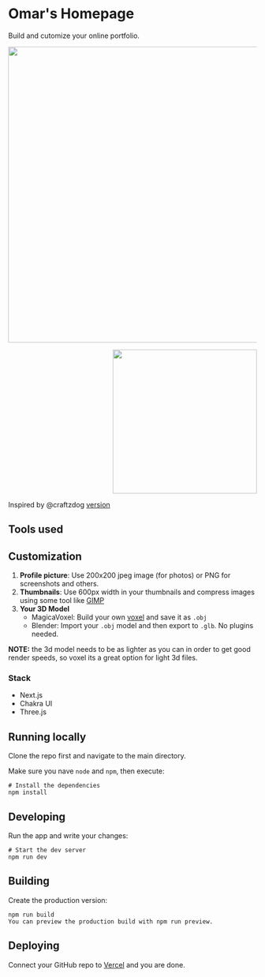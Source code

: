 # Omar's Homepage

Build and cutomize your online portfolio.

<p align="left">
  <img src='https://github.com/uma-dev/umadev-homepage/assets/22565959/300a2b9c-1b91-4f0e-984f-bf365a75a912' width='600'>
</p>
<p align="right">
  <img src='https://github.com/uma-dev/umadev-homepage/assets/22565959/207a8fab-fd0a-47e5-b2cf-6848f1f5228d' width='292'>

</p>

Inspired by @craftzdog [version](https://github.com/craftzdog/craftzdog-homepage)

## Tools used

## Customization

1. **Profile picture**: Use 200x200 jpeg image (for photos) or PNG for screenshots and others.
2. **Thumbnails**: Use 600px width in your thumbnails and compress images using some tool like [GIMP](https://www.gimp.org/)
3. **Your 3D Model**
   - MagicaVoxel: Build your own [voxel](https://en.wikipedia.org/wiki/Voxel) and save it as `.obj`
   - Blender: Import your `.obj` model and then export to `.glb`. No plugins needed.

**NOTE:** the 3d model needs to be as lighter as you can in order to get good render speeds, so voxel its a great option for light 3d files.

### Stack

- Next.js
- Chakra UI
- Three.js

## Running locally

Clone the repo first and navigate to the main directory.

Make sure you nave `node` and `npm`, then execute:

```
# Install the dependencies
npm install
```

## Developing

Run the app and write your changes:

```
# Start the dev server
npm run dev
```

## Building

Create the production version:

```
npm run build
You can preview the production build with npm run preview.
```

## Deploying

Connect your GitHub repo to [Vercel](https://vercel.com/) and you are done.
